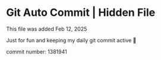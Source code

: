 # Git Auto Commit | Hidden File

This file was added Feb 12, 2025

Just for fun and keeping my daily git commit active 🤪

commit number: 1381941
